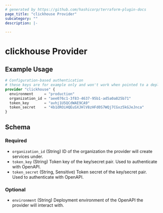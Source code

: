 ```yaml
---
# generated by https://github.com/hashicorp/terraform-plugin-docs
page_title: "clickhouse Provider"
subcategory: ""
description: |-
  
---
```


# clickhouse Provider



## Example Usage

```terraform
# Configuration-based authentication
# these keys are for example only and won't work when pointed to a deployed ClickHouse OpenAPI server
provider "clickhouse" {
  environment     = "production"
  organization_id = "aee076c1-3f83-4637-95b1-ad5a0a825b71"
  token_key       = "avhj1U5QCdWAE9CA9"
  token_secret    = "4b1dROiHQEuSXJHlV8zHFd0S7WQj7CGxz5kGJeJnca"
}
```

<!-- schema generated by tfplugindocs -->
## Schema

### Required

- `organization_id` (String) ID of the organization the provider will create services under.
- `token_key` (String) Token key of the key/secret pair. Used to authenticate with OpenAPI.
- `token_secret` (String, Sensitive) Token secret of the key/secret pair. Used to authenticate with OpenAPI.

### Optional

- `environment` (String) Deployment environment of the OpenAPI the provider will interact with.

